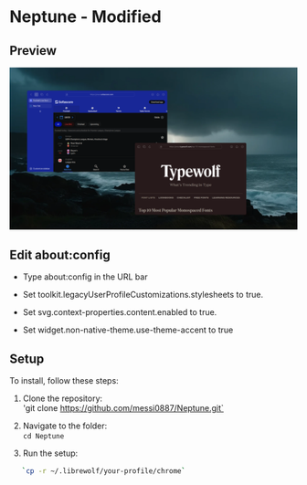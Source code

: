 # Neptune - Modified 


## Preview


![Outcome](https://raw.githubusercontent.com/messi0887/Neptune/refs/heads/main/Preview.png)


## Edit about:config

- Type about:config in the URL bar

- Set toolkit.legacyUserProfileCustomizations.stylesheets to true.

- Set svg.context-properties.content.enabled to true.

- Set widget.non-native-theme.use-theme-accent to true


## Setup


To install, follow these steps:


1. Clone the repository:  
   'git clone https://github.com/messi0887/Neptune.git`


2. Navigate to the folder:  
   `cd Neptune`


3. Run the setup:
```bash  
   `cp -r ~/.librewolf/your-profile/chrome`
